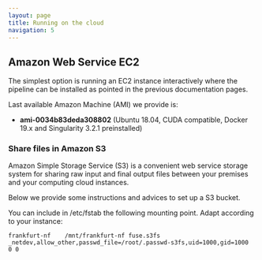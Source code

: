```yaml
---
layout: page
title: Running on the cloud 
navigation: 5
---
```


## Amazon Web Service EC2

The simplest option is running an EC2 instance interactively where the pipeline can be installed as pointed in the previous documentation pages.

Last available Amazon Machine (AMI) we provide is:
* **ami-0034b83deda308802** (Ubuntu 18.04, CUDA compatible, Docker 19.x and Singularity 3.2.1 preinstalled)

### Share files in Amazon S3

Amazon Simple Storage Service (S3) is a convenient web service storage system for sharing raw input and final output files between your premises and your computing cloud instances.

Below we provide some instructions and advices to set up a S3 bucket.

You can include in /etc/fstab the following mounting point. Adapt according to your instance:

    frankfurt-nf    /mnt/frankfurt-nf fuse.s3fs _netdev,allow_other,passwd_file=/root/.passwd-s3fs,uid=1000,gid=1000   0 0
